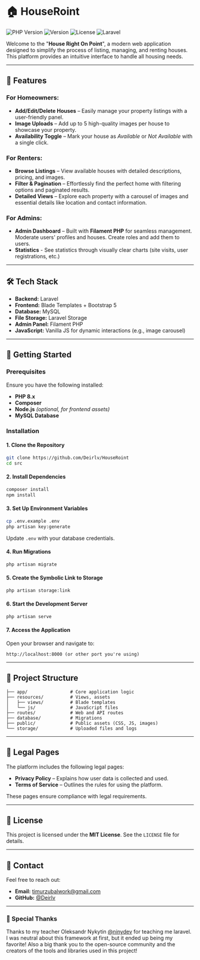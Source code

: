 # 🏠 HouseRoint

![PHP Version](https://img.shields.io/badge/PHP-8.x-%23777BB3?style=for-the-badge&logo=php)
![Version](https://img.shields.io/badge/Version-1.0-blue?style=for-the-badge)
![License](https://img.shields.io/badge/License-MIT-green?style=for-the-badge)
![Laravel](https://img.shields.io/badge/Laravel-11-red?style=for-the-badge&logo=laravel)


Welcome to the "**House Right On Point**", a modern web application designed to simplify the process of listing, managing, and renting houses. This platform provides an intuitive interface to handle all housing needs.

---

## 🌟 Features

### For Homeowners:
- **Add/Edit/Delete Houses** – Easily manage your property listings with a user-friendly panel.
- **Image Uploads** – Add up to 5 high-quality images per house to showcase your property.
- **Availability Toggle** – Mark your house as *Available* or *Not Available* with a single click.

### For Renters:
- **Browse Listings** – View available houses with detailed descriptions, pricing, and images.
- **Filter & Pagination** – Effortlessly find the perfect home with filtering options and paginated results.
- **Detailed Views** – Explore each property with a carousel of images and essential details like location and contact information.

### For Admins:
- **Admin Dashboard** – Built with **Filament PHP** for seamless management. Moderate users' profiles and houses. Create roles and add them to users.
- **Statistics** - See statistics through visually clear charts (site visits, user registrations, etc.)
---

## 🛠️ Tech Stack

- **Backend:** Laravel
- **Frontend:** Blade Templates + Bootstrap 5
- **Database:** MySQL
- **File Storage:** Laravel Storage
- **Admin Panel:** Filament PHP
- **JavaScript:** Vanilla JS for dynamic interactions (e.g., image carousel)

---

## 🚀 Getting Started

### Prerequisites

Ensure you have the following installed:

- **PHP 8.x**
- **Composer**
- **Node.js** *(optional, for frontend assets)*
- **MySQL Database**

### Installation

#### 1. Clone the Repository
```bash
git clone https://github.com/Deirlv/HouseRoint
cd src
```

#### 2. Install Dependencies
```bash
composer install
npm install
```

#### 3. Set Up Environment Variables
```bash
cp .env.example .env
php artisan key:generate
```
Update `.env` with your database credentials.

#### 4. Run Migrations
```bash
php artisan migrate
```

#### 5. Create the Symbolic Link to Storage
```bash
php artisan storage:link
```

#### 6. Start the Development Server
```bash
php artisan serve
```

#### 7. Access the Application
Open your browser and navigate to:
```
http://localhost:8000 (or other port you're using)
```

---

## 📂 Project Structure

```
├── app/                # Core application logic
├── resources/          # Views, assets
│   ├── views/          # Blade templates
│   └── js/             # JavaScript files
├── routes/             # Web and API routes
├── database/           # Migrations
├── public/             # Public assets (CSS, JS, images)
└── storage/            # Uploaded files and logs
```

---

## 📝 Legal Pages

The platform includes the following legal pages:

- **Privacy Policy** – Explains how user data is collected and used.
- **Terms of Service** – Outlines the rules for using the platform.

These pages ensure compliance with legal requirements.

---

## 📜 License

This project is licensed under the **MIT License**. See the `LICENSE` file for details.

---

## 📧 Contact

Feel free to reach out:

- **Email:** timurzubalwork@gmail.com
- **GitHub:** [@Deirlv](https://github.com/Deirlv)

---

### 🎉 Special Thanks
Thanks to my teacher Oleksandr Nykytin [@ninydev](https://github.com/ninydev) for teaching me laravel. I was neutral about this framework at first, but it ended up being my favorite!
Also a big thank you to the open-source community and the creators of the tools and libraries used in this project!
